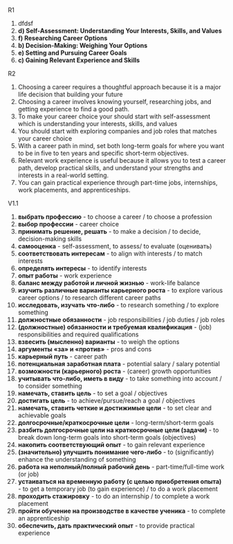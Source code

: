 R1
1. dfdsf
2.  **d) Self-Assessment: Understanding Your Interests, Skills, and Values**
3. **f) Researching Career Options**
4. **b) Decision-Making: Weighing Your Options**
5. **e) Setting and Pursuing Career Goals**
6. **c) Gaining Relevant Experience and Skills**

R2
1. Choosing a career requires a thoughtful approach because it is a major life decision that building your future
2. Choosing a career involves knowing yourself, researching jobs, and getting experience to find a good path.
3. To make your career choice your should start with self-assessment which is understanding your interests, skills, and values
4. You should start with exploring companies and job roles that matches your career choice
5. With a career path in mind, set both long-term goals for where you want to be in five to ten years and specific short-term objectives.
6. Relevant work experience is useful because it allows you to test a career path, develop practical skills, and understand your strengths and interests in a real-world setting.
7. You can gain practical experience through part-time jobs, internships, work placements, and apprenticeships.

V1.1
1.  **выбрать профессию** - to choose a career / to choose a profession
2.  **выбор профессии** - career choice
3.  **принимать решение, решать** - to make a decision / to decide, decision-making skills
4.  **самооценка** - self-assessment, to assess/ to evaluate (оценивать)
5.  **соответствовать интересам** - to align with interests / to match interests
6.  **определять интересы** - to identify interests
7.  **опыт работы** - work experience
8.  **баланс между работой и личной жизнью** - work-life balance
9.  **изучить различные варианты карьерного роста** - to explore various career options / to research different career paths
10. **исследовать, изучать что-либо** - to research something / to explore something
11. **должностные обязанности** - job responsibilities / job duties / job roles
12. **(должностные) обязанности и требуемая квалификация** - (job) responsibilities and required qualifications
13. **взвесить (мысленно) варианты** - to weigh the options
14. **аргументы «за» и «против»** - pros and cons
15. **карьерный путь** - career path
16. **потенциальная заработная плата** - potential salary / salary potential
17. **возможности (карьерного) роста** - (career) growth opportunities
18. **учитывать что-либо, иметь в виду** - to take something into account / to consider something
19. **намечать, ставить цель** - to set a goal / objectives
20. **достигать цель** - to achieve/pursue/reach a goal / objectives
21. **намечать, ставить четкие и достижимые цели** - to set clear and achievable goals
22. **долгосрочные/краткосрочные цели** - long-term/short-term goals
23. **разбить долгосрочные цели на краткосрочные цели (задачи)** - to break down long-term goals into short-term goals (objectives)
24. **накопить соответствующий опыт** - to gain relevant experience
25. **(значительно) улучшить понимание чего-либо** - to (significantly) enhance the understanding of something
26. **работа на неполный/полный рабочий день** - part-time/full-time work (or job)
27. **устаиваться на временную работу (с целью приобретения опыта)** - to get a temporary job (to gain experience) / to do a work placement
28. **проходить стажировку** - to do an internship / to complete a work placement
29. **пройти обучение на производстве в качестве ученика** - to complete an apprenticeship
30. **обеспечить, дать практический опыт** - to provide practical experience